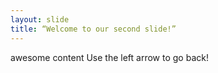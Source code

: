 ```yaml
---
layout: slide
title: “Welcome to our second slide!”
---
```

awesome content
Use the left arrow to go back!
